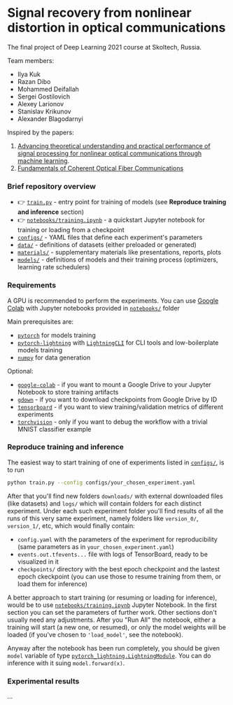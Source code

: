 # Signal recovery from nonlinear distortion in optical communications
The final project of Deep Learning 2021 course at Skoltech, Russia.

Team members:
* Ilya Kuk
* Razan Dibo
* Mohammed Deifallah
* Sergei Gostilovich
* Alexey Larionov
* Stanislav Krikunov
* Alexander Blagodarnyi

Inspired by the papers:

1. [Advancing theoretical understanding and practical performance of signal processing for nonlinear optical communications through machine learning](https://www.nature.com/articles/s41467-020-17516-7).
2. [Fundamentals of Coherent Optical Fiber Communications ](https://www.osapublishing.org/jlt/abstract.cfm?URI=jlt-34-1-157)

### Brief repository overview
* 👉 [`train.py`](train.py) - entry point for training of models (see
  **Reproduce training and inference** section)
* 👉 [`notebooks/training.ipynb`](notebooks/training.ipynb) - a quickstart Jupyter
  notebook for training or loading from a checkpoint
* [`configs/`](configs/) - YAML files that define each experiment's parameters
* [`data/`](data/) - definitions of datasets (either preloaded or generated)
* [`materials/`](materials/) - supplementary materials like presentations, reports, plots
* [`models/`](models/) - definitions of models and their training process (optimizers, learning rate schedulers)

### Requirements
A GPU is recommended to perform the experiments. You can use [Google
Colab](colab.research.google.com) with Jupyter notebooks provided in
[`notebooks/`](notebooks/) folder

Main prerequisites are:

- [`pytorch`](http://pytorch.org/) for models training
- [`pytorch-lightning`](https://www.pytorchlightning.ai/) with [`LightningCLI`](https://pytorch-lightning.readthedocs.io/en/latest/common/lightning_cli.html#lightningcli) for CLI tools and low-boilerplate models training
- [`numpy`](https://anaconda.org/anaconda/numpy) for data generation

Optional:
- [`google-colab`](https://anaconda.org/conda-forge/google-colab) - if you want to mount a Google Drive to your Jupyter Notebook to store training artifacts
- [`gdown`](https://anaconda.org/conda-forge/gdown) - if you want to download checkpoints from Google Drive by ID
- [`tensorboard`](https://anaconda.org/conda-forge/tensorboard) - if you want to view training/validation metrics of different experiments
- [`torchvision`](https://anaconda.org/pytorch/torchvision) - only if you want to debug the workflow with a trivial MNIST classifier example


<!TODO:
For convenience, a ready to use conda [environment](environment.yml) is provided. 
To create a new python environment with all the required packages, you can run:
```shell
conda env create -f environment.yml
conda activate dyconv
```
!>

### Reproduce training and inference
The easiest way to start training of one of experiments listed in [`configs/`](configs/), is to run
```bash
python train.py --config configs/your_chosen_experiment.yaml
```
After that you'll find new folders `downloads/` with external downloaded files (like datasets) and `logs/` which will contain folders for each distinct experiment. Under each such experiment folder you'll find results of all the runs of this very same experiment, namely folders like `version_0/`, `version_1/`, etc, which would finally contain:
- `config.yaml` with the parameters of the experiment for reproducibility (same parameters as in `your_chosen_experiment.yaml`)
- `events.out.tfevents...` file with logs of TensorBoard, ready to be visualized in it
- `checkpoints/` directory with the best epoch checkpoint and the lastest epoch ckeckpoint (you can use those to resume training from them, or load them for inference)

A better approach to start training (or resuming or loading for inference), would be to use [`notebooks/training.ipynb`](notebooks/training.ipynb) Jupyter Notebook. In the first section you can set the parameters of further work. Other sections don't usually need any adjustments. After you "Run All" the notebook, either a training will start (a new one, or resumed), or only the model weights will be loaded (if you've chosen to `'load_model'`, see the notebook). 

Anyway after the notebook has been run completely, you should be given `model` variable of type [`pytorch_lightning.LightningModule`](https://pytorch-lightning.readthedocs.io/en/latest/common/lightning_module.html#inference). You can do inference with it suing `model.forward(x)`.

### Experimental results
...
